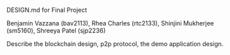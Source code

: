 DESIGN.md for Final Project

Benjamin Vazzana (bav2113), Rhea Charles (rtc2133), Shinjini Mukherjee (sm5160), Shreeya Patel (sjp2236)

Describe the blockchain design, p2p protocol, the demo application design.
